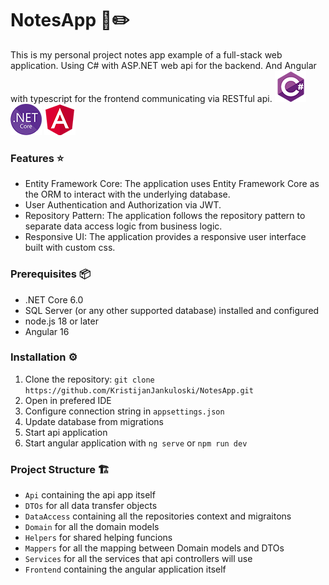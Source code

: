 # NotesApp 📔✏️
This is my personal project notes app example of a full-stack web application. Using C# with ASP.NET web api for the backend. And Angular with typescript for the frontend communicating via RESTful api.
![csimage](images/cs_sm.png) ![.netimage](images/dotnet_sm.png) ![angularimage](images/angular_sm.png)

### Features ⭐
- Entity Framework Core: The application uses Entity Framework Core as the ORM to interact with the underlying database.
- User Authentication and Authorization via JWT.
- Repository Pattern: The application follows the repository pattern to separate data access logic from business logic.
- Responsive UI: The application provides a responsive user interface built with custom css.

### Prerequisites 📦
- .NET Core 6.0
- SQL Server (or any other supported database) installed and configured
- node.js 18 or later
- Angular 16

### Installation ⚙️
1. Clone the repository: `git clone https://github.com/KristijanJankuloski/NotesApp.git`
2. Open in prefered IDE
3. Configure connection string in `appsettings.json`
4. Update database from migrations
5. Start api application
6. Start angular application with `ng serve` or `npm run dev`

### Project Structure 🏗️
- `Api` containing the api app itself
- `DTOs` for all data transfer objects
- `DataAccess` containing all the repositories context and migraitons
- `Domain` for all the domain models
- `Helpers` for shared helping funcions
- `Mappers` for all the mapping between Domain models and DTOs
- `Services` for all the services that api controllers will use
- `Frontend` containing the angular application itself
